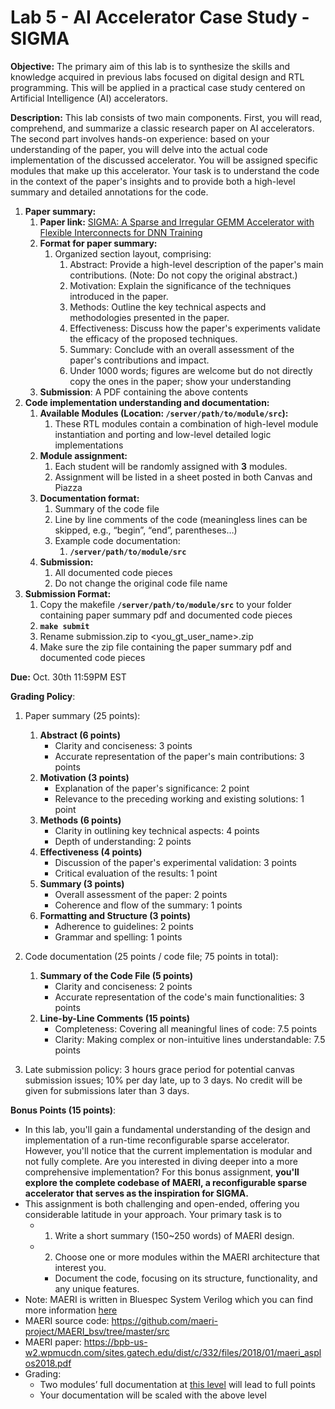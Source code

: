# Lab 5 - AI Accelerator Case Study - SIGMA

**Objective:** The primary aim of this lab is to synthesize the skills and knowledge acquired in previous labs focused on digital design and RTL programming. This will be applied in a practical case study centered on Artificial Intelligence (AI) accelerators.

**Description:**  This lab consists of two main components. First, you will read, comprehend, and summarize a classic research paper on AI accelerators. The second part involves hands-on experience: based on your understanding of the paper, you will delve into the actual code implementation of the discussed accelerator. You will be assigned specific modules that make up this accelerator. Your task is to understand the code in the context of the paper's insights and to provide both a high-level summary and detailed annotations for the code.

1. **Paper summary:**
    1. **Paper link:** [SIGMA: A Sparse and Irregular GEMM Accelerator with Flexible Interconnects for DNN Training](https://ieeexplore.ieee.org/document/9065523)
    2. **Format for paper summary:**
        1. Organized section layout, comprising:
            1. Abstract: Provide a high-level description of the paper's main contributions. (Note: Do not copy the original abstract.)
            2. Motivation: Explain the significance of the techniques introduced in the paper.
            3. Methods: Outline the key technical aspects and methodologies presented in the paper.
            4. Effectiveness: Discuss how the paper's experiments validate the efficacy of the proposed techniques.
            5. Summary: Conclude with an overall assessment of the paper's contributions and impact.
            6. Under 1000 words; figures are welcome but do not directly copy the ones in the paper; show your understanding 
    3. **Submission**: A PDF containing the above contents
2. **Code implementation understanding and documentation:**
    1. **Available Modules (Location: `/server/path/to/module/src`):**
        1. These RTL modules contain a combination of high-level module instantiation and porting and low-level detailed logic implementations
    2. **Module assignment:**
        1. Each student will be randomly assigned with **3** modules.
        2. Assignment will be listed in a sheet posted in both Canvas and Piazza
    3. **Documentation format:**
        1. Summary of the code file
        2. Line by line comments of the code (meaningless lines can be skipped, e.g., “begin”, “end”, parentheses…)
        3. Example code documentation:
            1. **`/server/path/to/module/src`**
    4. **Submission:**
        1. All documented code pieces
        2. Do not change the original code file name
3. **Submission Format:** 
    1. Copy the makefile **`/server/path/to/module/src`** to your folder containing paper summary pdf and documented code pieces
    2. **`make submit`**
    3. Rename submission.zip to <you_gt_user_name>.zip
    4. Make sure the zip file containing the paper summary pdf and documented code pieces

**Due:** Oct. 30th 11:59PM EST

**Grading Policy**: 

1. Paper summary (25 points): 
    1. **Abstract (6 points)**
        - Clarity and conciseness: 3 points
        - Accurate representation of the paper's main contributions: 3 points
    2. **Motivation (3 points)**
        - Explanation of the paper's significance: 2 point
        - Relevance to the preceding working and existing solutions: 1 point
    3. **Methods (6 points)**
        - Clarity in outlining key technical aspects: 4 points
        - Depth of understanding: 2 points
    4. **Effectiveness (4 points)**
        - Discussion of the paper's experimental validation: 3 points
        - Critical evaluation of the results: 1 point
    5. **Summary (3 points)**
        - Overall assessment of the paper: 2 points
        - Coherence and flow of the summary: 1 points
    6. **Formatting and Structure (3 points)**
        - Adherence to guidelines: 2 points
        - Grammar and spelling: 1 points
2. Code documentation  (25 points / code file; 75 points in total):
    1. **Summary of the Code File (5 points)**
        - Clarity and conciseness: 2 points
        - Accurate representation of the code's main functionalities: 3 points
    2. **Line-by-Line Comments (15 points)**
        - Completeness: Covering all meaningful lines of code: 7.5 points
        - Clarity: Making complex or non-intuitive lines understandable: 7.5 points

3. Late submission policy: 3 hours grace period for potential canvas submission issues; 10% per day late, up to 3 days. No credit will be given for submissions later than 3 days.

**Bonus Points (15 points)**: 

- In this lab, you'll gain a fundamental understanding of the design and implementation of a run-time reconfigurable sparse accelerator. However, you'll notice that the current implementation is modular and not fully complete. Are you interested in diving deeper into a more comprehensive implementation? For this bonus assignment, **you'll explore the complete codebase of MAERI, a reconfigurable sparse accelerator that serves as the inspiration for SIGMA.**
- This assignment is both challenging and open-ended, offering you considerable latitude in your approach. Your primary task is to
    - 1) Write a short summary (150~250 words) of MAERI design.
    - 2) Choose one or more modules within the MAERI architecture that interest you.
        - Document the code, focusing on its structure, functionality, and any unique features.
- Note: MAERI is written in Bluespec System Verilog which you can find more information [here](https://github.com/maeri-project/MAERI_bsv#software-requirement)
- MAERI source code: https://github.com/maeri-project/MAERI_bsv/tree/master/src
- MAERI paper: https://bpb-us-w2.wpmucdn.com/sites.gatech.edu/dist/c/332/files/2018/01/maeri_asplos2018.pdf
- Grading:
    - Two modules’ full documentation at [this level](https://github.com/maeri-project/MAERI_bsv/blob/master/src/maeri_accelerator/MAERI_Accelerator.bsv) will lead to full points
    - Your documentation will be scaled with the above level